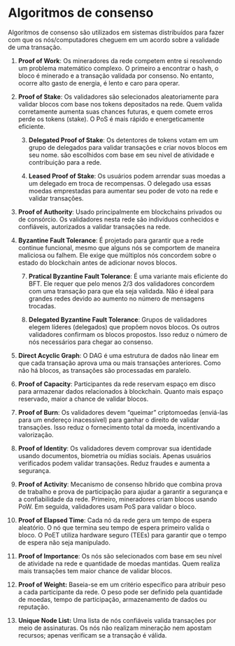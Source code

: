 # Algoritmos de consenso

Algoritmos de consenso são utilizados em sistemas distribuídos para fazer com que os nós/computadores cheguem em um acordo sobre a validade de uma transação.

1. **Proof of Work**: Os mineradores da rede competem entre si resolvendo um problema matemático complexo. O primeiro a encontrar o hash, o bloco é minerado e a transação validada por consenso. No entanto, ocorre alto gasto de energia, é lento e caro para operar.

2. **Proof of Stake**: Os validadores são selecionados aleatoriamente para validar blocos com base nos tokens depositados na rede. Quem valida corretamente aumenta suas chances futuras, e quem comete erros perde os tokens (stake). O PoS é mais rápido e energeticamente eficiente.
    
    3. **Delegated Proof of Stake**: Os detentores de tokens votam em um grupo de delegados para validar transações e criar novos blocos em seu nome. são escolhidos com base em seu nivel de atividade e contribuição para a rede. 
    
    4. **Leased Proof of Stake**: Os usuários podem arrendar suas moedas a um delegado em troca de recompensas. O delegado usa essas moedas emprestadas para aumentar seu poder de voto na rede e validar transações. 

5. **Proof of Authority**: Usado principalmente em blockchains privados ou de consórcio. Os validadores nesta rede são indivíduos conhecidos e confiáveis, autorizados a validar transações na rede. 

6. **Byzantine Fault Tolerance**: É projetado para garantir que a rede continue funcional, mesmo que alguns nós se comportem de maneira maliciosa ou falhem. Ele exige que múltiplos nós concordem sobre o estado do blockchain antes de adicionar novos blocos.
    
    7. **Pratical Byzantine Fault Tolerance**: É uma variante mais eficiente do BFT. Ele requer que pelo menos 2/3 dos validadores concordem com uma transação para que ela seja validada. Não é ideal para grandes redes devido ao aumento no número de mensagens trocadas.
    
    8. **Delegated Byzantine Fault Tolerance**:  Grupos de validadores elegem líderes (delegados) que propõem novos blocos. Os outros validadores confirmam os blocos propostos. Isso reduz o número de nós necessários para chegar ao consenso.
   
9. **Direct Acyclic Graph**: O DAG é uma estrutura de dados não linear em que cada transação aprova uma ou mais transações anteriores. Como não há blocos, as transações são processadas em paralelo.
    
10.  **Proof of Capacity**: Participantes da rede reservam espaço em disco para armazenar dados relacionados à blockchain. Quanto mais espaço reservado, maior a chance de validar blocos.
    
11.  **Proof of Burn**: Os validadores devem “queimar” criptomoedas (enviá-las para um endereço inacessível) para ganhar o direito de validar transações. Isso reduz o fornecimento total da moeda, incentivando a valorização.
    
12.  **Proof of Identity**: Os validadores devem comprovar sua identidade usando documentos, biometria ou mídias sociais. Apenas usuários verificados podem validar transações. Reduz fraudes e aumenta a segurança.

13.  **Proof of Activity**: Mecanismo de consenso híbrido que combina prova de trabalho e prova de participação para ajudar a garantir a segurança e a confiabilidade da rede. Primeiro, mineradores criam blocos usando PoW. Em seguida, validadores usam PoS para validar o bloco.
    
14.  **Proof of Elapsed Time**: Cada nó da rede gera um tempo de espera aleatório. O nó que termina seu tempo de espera primeiro valida o bloco. O PoET utiliza hardware seguro (TEEs) para garantir que o tempo de espera não seja manipulado.
    
15. **Proof of Importance**: Os nós são selecionados com base em seu nível de atividade na rede e quantidade de moedas mantidas. Quem realiza mais transações tem maior chance de validar blocos.
    
16. **Proof of Weight:** Baseia-se em um critério específico para atribuir peso a cada participante da rede. O peso pode ser definido pela quantidade de moedas, tempo de participação, armazenamento de dados ou reputação.
    
17. **Unique Node List:** Uma lista de nós confiáveis valida transações por meio de assinaturas. Os nós não realizam mineração nem apostam recursos; apenas verificam se a transação é válida.